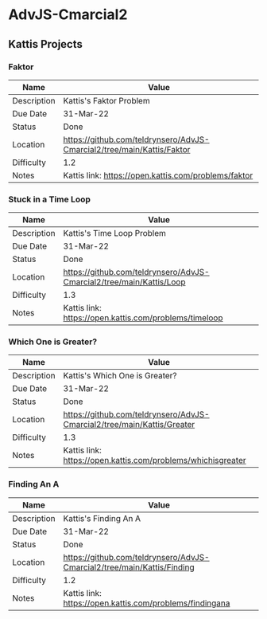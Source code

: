 # AdvJS-Cmarcial2

## Kattis Projects

### Faktor

| Name | Value |
| --- | --- |
| Description | Kattis's Faktor Problem |
| Due Date | 31-Mar-22 |
| Status | Done |
| Location | https://github.com/teldrynsero/AdvJS-Cmarcial2/tree/main/Kattis/Faktor |
| Difficulty | 1.2 |
| Notes | Kattis link: https://open.kattis.com/problems/faktor |

### Stuck in a Time Loop

| Name | Value |
| --- | --- |
| Description | Kattis's Time Loop Problem |
| Due Date | 31-Mar-22 |
| Status | Done |
| Location | https://github.com/teldrynsero/AdvJS-Cmarcial2/tree/main/Kattis/Loop |
| Difficulty | 1.3 |
| Notes | Kattis link: https://open.kattis.com/problems/timeloop |

### Which One is Greater?

| Name | Value |
| --- | --- |
| Description | Kattis's Which One is Greater? |
| Due Date | 31-Mar-22 |
| Status | Done |
| Location | https://github.com/teldrynsero/AdvJS-Cmarcial2/tree/main/Kattis/Greater |
| Difficulty | 1.3 |
| Notes | Kattis link: https://open.kattis.com/problems/whichisgreater |

### Finding An A

| Name | Value |
| --- | --- |
| Description | Kattis's Finding An A |
| Due Date | 31-Mar-22 |
| Status | Done |
| Location | https://github.com/teldrynsero/AdvJS-Cmarcial2/tree/main/Kattis/Finding |
| Difficulty | 1.2 |
| Notes | Kattis link: https://open.kattis.com/problems/findingana |
